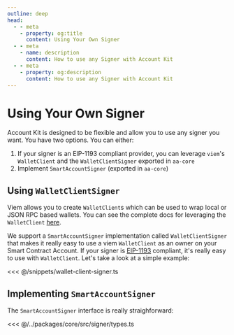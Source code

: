 ```yaml
---
outline: deep
head:
  - - meta
    - property: og:title
      content: Using Your Own Signer
  - - meta
    - name: description
      content: How to use any Signer with Account Kit
  - - meta
    - property: og:description
      content: How to use any Signer with Account Kit
---
```


# Using Your Own Signer

Account Kit is designed to be flexible and allow you to use any signer you want. You have two options. You can either:

1. If your signer is an EIP-1193 compliant provider, you can leverage `viem`'s `WalletClient` and the `WalletClientSigner` exported in `aa-core`
2. Implement `SmartAccountSigner` (exported in `aa-core`)

## Using `WalletClientSigner`

Viem allows you to create `WalletClient`s which can be used to wrap local or JSON RPC based wallets. You can see the complete docs for leveraging the `WalletClient` [here](https://viem.sh/docs/clients/wallet.html).

We support a `SmartAccountSigner` implementation called `WalletClientSigner` that makes it really easy to use a viem `WalletClient` as an owner on your Smart Contract Account. If your signer is [EIP-1193](https://eips.ethereum.org/EIPS/eip-1193) compliant, it's really easy to use with `WalletClient`. Let's take a look at a simple example:

<<< @/snippets/wallet-client-signer.ts

## Implementing `SmartAccountSigner`

The `SmartAccountSigner` interface is really straighforward:

<<< @/../packages/core/src/signer/types.ts
